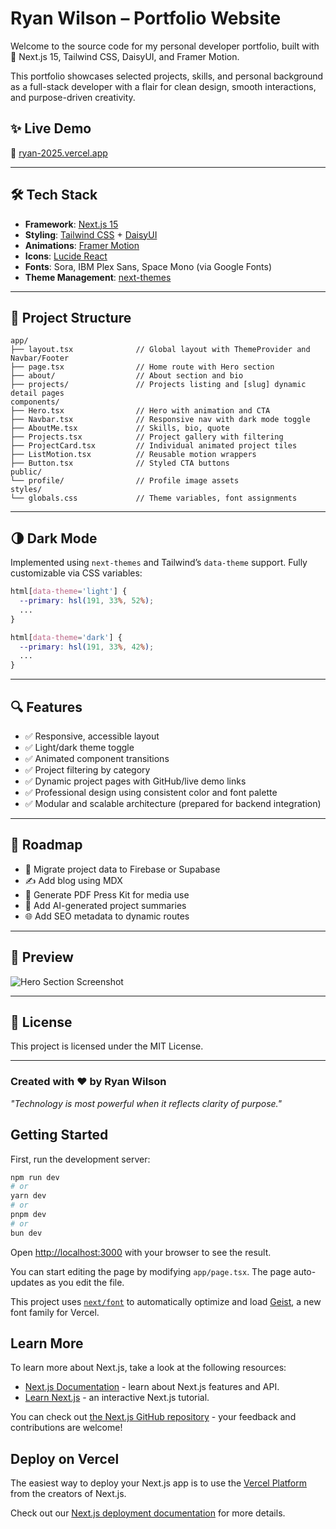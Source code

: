 # Ryan Wilson – Portfolio Website

Welcome to the source code for my personal developer portfolio, built with 💙 Next.js 15, Tailwind CSS, DaisyUI, and Framer Motion.

This portfolio showcases selected projects, skills, and personal background as a full-stack developer with a flair for clean design, smooth interactions, and purpose-driven creativity.

## ✨ Live Demo

🔗 [ryan-2025.vercel.app](https://ryan-2025.vercel.app)

---

## 🛠️ Tech Stack

* **Framework**: [Next.js 15](https://nextjs.org/)
* **Styling**: [Tailwind CSS](https://tailwindcss.com/) + [DaisyUI](https://daisyui.com/)
* **Animations**: [Framer Motion](https://www.framer.com/motion/)
* **Icons**: [Lucide React](https://lucide.dev/)
* **Fonts**: Sora, IBM Plex Sans, Space Mono (via Google Fonts)
* **Theme Management**: [next-themes](https://github.com/pacocoursey/next-themes)

---

## 📁 Project Structure

```
app/
├── layout.tsx              // Global layout with ThemeProvider and Navbar/Footer
├── page.tsx                // Home route with Hero section
├── about/                  // About section and bio
├── projects/               // Projects listing and [slug] dynamic detail pages
components/
├── Hero.tsx                // Hero with animation and CTA
├── Navbar.tsx              // Responsive nav with dark mode toggle
├── AboutMe.tsx             // Skills, bio, quote
├── Projects.tsx            // Project gallery with filtering
├── ProjectCard.tsx         // Individual animated project tiles
├── ListMotion.tsx          // Reusable motion wrappers
├── Button.tsx              // Styled CTA buttons
public/
└── profile/                // Profile image assets
styles/
└── globals.css             // Theme variables, font assignments
```

---

## 🌗 Dark Mode

Implemented using `next-themes` and Tailwind’s `data-theme` support. Fully customizable via CSS variables:

```css
html[data-theme='light'] {
  --primary: hsl(191, 33%, 52%);
  ...
}

html[data-theme='dark'] {
  --primary: hsl(191, 33%, 42%);
  ...
}
```

---

## 🔍 Features

* ✅ Responsive, accessible layout
* ✅ Light/dark theme toggle
* ✅ Animated component transitions
* ✅ Project filtering by category
* ✅ Dynamic project pages with GitHub/live demo links
* ✅ Professional design using consistent color and font palette
* ✅ Modular and scalable architecture (prepared for backend integration)

---

## 🚧 Roadmap

* 🔄 Migrate project data to Firebase or Supabase
* ✍️ Add blog using MDX
* 📃 Generate PDF Press Kit for media use
* 🧠 Add AI-generated project summaries
* 🌐 Add SEO metadata to dynamic routes

---

## 📸 Preview

![Hero Section Screenshot](/portfolioDark.png)


---

## 📄 License

This project is licensed under the MIT License.

---

### Created with ❤️ by Ryan Wilson

*"Technology is most powerful when it reflects clarity of purpose."*

## Getting Started

First, run the development server:

```bash
npm run dev
# or
yarn dev
# or
pnpm dev
# or
bun dev
```

Open [http://localhost:3000](http://localhost:3000) with your browser to see the result.

You can start editing the page by modifying `app/page.tsx`. The page auto-updates as you edit the file.

This project uses [`next/font`](https://nextjs.org/docs/app/building-your-application/optimizing/fonts) to automatically optimize and load [Geist](https://vercel.com/font), a new font family for Vercel.

## Learn More

To learn more about Next.js, take a look at the following resources:

- [Next.js Documentation](https://nextjs.org/docs) - learn about Next.js features and API.
- [Learn Next.js](https://nextjs.org/learn) - an interactive Next.js tutorial.

You can check out [the Next.js GitHub repository](https://github.com/vercel/next.js) - your feedback and contributions are welcome!

## Deploy on Vercel

The easiest way to deploy your Next.js app is to use the [Vercel Platform](https://vercel.com/new?utm_medium=default-template&filter=next.js&utm_source=create-next-app&utm_campaign=create-next-app-readme) from the creators of Next.js.

Check out our [Next.js deployment documentation](https://nextjs.org/docs/app/building-your-application/deploying) for more details.

